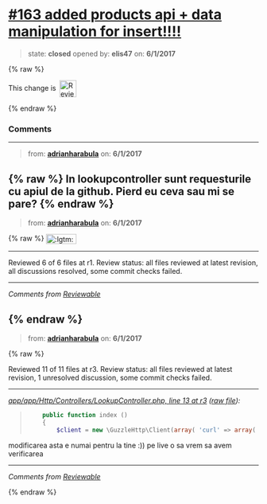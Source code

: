 # [\#163 added products api + data manipulation for insert!!!!](https://github.com/adrianharabula/condr/pull/163)

> state: **closed** opened by: **elis47** on: **6/1/2017**

{% raw %}


<!-- Reviewable:start -->
This change is [<img src="https://reviewable.io/review_button.svg" height="34" align="absmiddle" alt="Reviewable"/>](https://reviewable.io/reviews/adrianharabula/condr/163)
<!-- Reviewable:end -->

{% endraw %}


### Comments

---
> from: [**adrianharabula**](https://github.com/adrianharabula/condr/pull/163#issuecomment-305472936) on: **6/1/2017**

{% raw %}
In lookupcontroller sunt requesturile cu apiul de la github. Pierd eu ceva sau mi se pare?
{% endraw %}
---
> from: [**adrianharabula**](https://github.com/adrianharabula/condr/pull/163#issuecomment-305554041) on: **6/1/2017**

{% raw %}
<img class="emoji" title=":lgtm:" alt=":lgtm:" align="absmiddle" src="https://reviewable.io/lgtm.png" height="20" width="61"/>

---

Reviewed 6 of 6 files at r1.
Review status: all files reviewed at latest revision, all discussions resolved, some commit checks failed.

---



*Comments from [Reviewable](https://reviewable.io:443/reviews/adrianharabula/condr/163#-:-KlZZR1ZTvvH4AwHsREy:bnfp4nl)*
<!-- Sent from Reviewable.io -->

{% endraw %}
---
> from: [**adrianharabula**](https://github.com/adrianharabula/condr/pull/163#issuecomment-305562276) on: **6/1/2017**

{% raw %}




Reviewed 11 of 11 files at r3.
Review status: all files reviewed at latest revision, 1 unresolved discussion, some commit checks failed.

---

*[app/app/Http/Controllers/LookupController.php, line 13 at r3](https://reviewable.io:443/reviews/adrianharabula/condr/163#-KlZfJ6_zAbS-A6z20gq:-KlZfJ6_zAbS-A6z20gr:b-aujmeo) ([raw file](https://github.com/adrianharabula/condr/blob/46ef9d186ea917d44602c5d6cecbb7a10012fa76/app/app/Http/Controllers/LookupController.php#L13)):*
> ```PHP
>     public function index ()
>     {
>         $client = new \GuzzleHttp\Client(array( 'curl' => array( CURLOPT_SSL_VERIFYPEER => false, ), ));
> ```

modificarea asta e numai pentru la tine :)) pe live o sa vrem sa avem verificarea

---


*Comments from [Reviewable](https://reviewable.io:443/reviews/adrianharabula/condr/163)*
<!-- Sent from Reviewable.io -->

{% endraw %}
